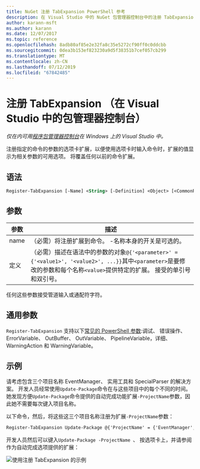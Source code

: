 ```yaml
---
title: NuGet 注册 TabExpansion PowerShell 参考
description: 在 Visual Studio 中的 NuGet 包管理器控制台中的注册 TabExpansion PowerShell 命令参考。
author: karann-msft
ms.author: karann
ms.date: 12/07/2017
ms.topic: reference
ms.openlocfilehash: 8adb80af85e2e32fa8c35e5272cf90ff0c0ddcbb
ms.sourcegitcommit: 0dea3b153ef823230a9d5f38351b7cef057cb299
ms.translationtype: MT
ms.contentlocale: zh-CN
ms.lasthandoff: 07/12/2019
ms.locfileid: "67842485"
---
```

# <a name="register-tabexpansion-package-manager-console-in-visual-studio"></a>注册 TabExpansion （在 Visual Studio 中的包管理器控制台）

*仅在内可用[程序包管理器控制台](package-manager-console.md)在 Windows 上的 Visual Studio 中。*

注册指定的命令的参数的选项卡扩展，以便使用选项卡时输入命令时，扩展的值显示为相关参数的可用选项。 将覆盖任何以前的命令扩展。

## <a name="syntax"></a>语法

```ps
Register-TabExpansion [-Name] <String> [-Definition] <Object> [<CommonParameters>]
```

## <a name="parameters"></a>参数

| 参数 | 描述 |
| --- | --- |
| name | （必需）将注册扩展到命令。 -名称本身的开关是可选的。 |
| 定义 | （必需）描述在语法中的参数的对象`@{'<parameter>' = {'<value1>', '<value2>', ...}}`其中`<parameter>`是要修改的参数和每个名称`<value>`提供特定的扩展。 接受的单引号和双引号。 |

任何这些参数接受管道输入或通配符字符。

## <a name="common-parameters"></a>通用参数

`Register-TabExpansion` 支持以下[常见的 PowerShell 参数](http://go.microsoft.com/fwlink/?LinkID=113216):调试、 错误操作、 ErrorVariable、 OutBuffer、 OutVariable、 PipelineVariable，详细、 WarningAction 和 WarningVariable。

## <a name="examples"></a>示例

请考虑包含三个项目名称 EventManager、 实用工具和 SpecialParser 的解决方案。 开发人员经常使用`Update-Package`命令在与这些项目中的每个不同的时间。 她发现方便`Update-Package`命令提供的自动完成功能扩展`-ProjectName`参数，因此她不需要每次键入项目名称。 

以下命令，然后，将这些这三个项目名称注册为扩展`-ProjectName`参数：

```ps
Register-TabExpansion Update-Package @{'ProjectName' = {'EventManager', 'Utilities', 'SpecialParser'}}    
```

开发人员然后可以键入`Update-Package -ProjectName `、 按选项卡上，并请参阅作为自动完成选项提供的扩展：

![使用注册 TabExpansion 的示例](media/Register-TabExpansion-Example.png)
